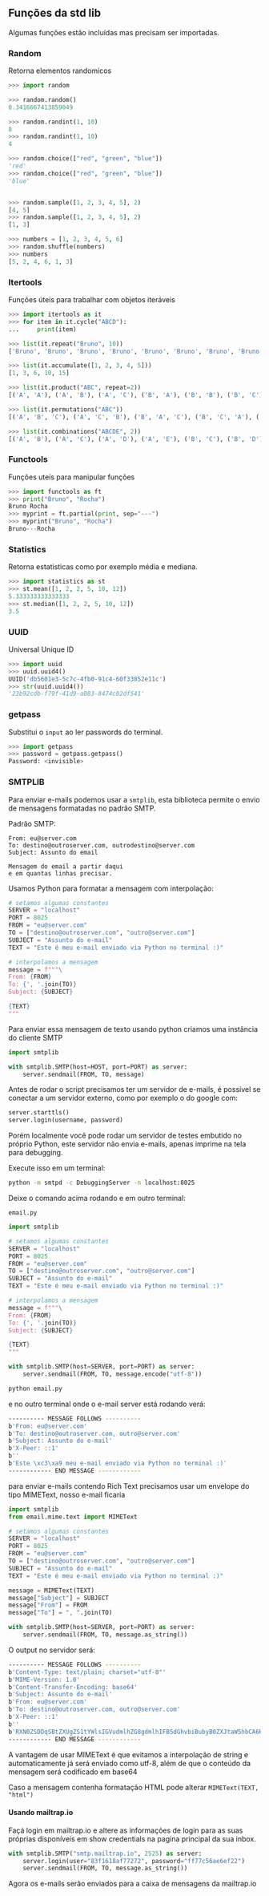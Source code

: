 ## Funções da std lib

Algumas funções estão incluídas mas precisam ser importadas.

### Random

Retorna elementos randomicos

```py
>>> import random

>>> random.random()
0.3416667413859049

>>> random.randint(1, 10)
8
>>> random.randint(1, 10)
4

>>> random.choice(["red", "green", "blue"])
'red'
>>> random.choice(["red", "green", "blue"])
'blue'


>>> random.sample([1, 2, 3, 4, 5], 2)
[4, 5]
>>> random.sample([1, 2, 3, 4, 5], 2)
[1, 3]

>>> numbers = [1, 2, 3, 4, 5, 6]
>>> random.shuffle(numbers)
>>> numbers
[5, 2, 4, 6, 1, 3]
```

### Itertools

Funções úteis para trabalhar com objetos iteráveis

```py
>>> import itertools as it
>>> for item in it.cycle("ABCD"):
...     print(item)

>>> list(it.repeat("Bruno", 10))
['Bruno', 'Bruno', 'Bruno', 'Bruno', 'Bruno', 'Bruno', 'Bruno', 'Bruno', 'Bruno', 'Bruno']

>>> list(it.accumulate([1, 2, 3, 4, 5]))
[1, 3, 6, 10, 15]

>>> list(it.product("ABC", repeat=2))
[('A', 'A'), ('A', 'B'), ('A', 'C'), ('B', 'A'), ('B', 'B'), ('B', 'C'), ('C', 'A'), ('C', 'B'), ('C', 'C')]

>>> list(it.permutations("ABC"))
[('A', 'B', 'C'), ('A', 'C', 'B'), ('B', 'A', 'C'), ('B', 'C', 'A'), ('C', 'A', 'B'), ('C', 'B', 'A')]

>>> list(it.combinations("ABCDE", 2))
[('A', 'B'), ('A', 'C'), ('A', 'D'), ('A', 'E'), ('B', 'C'), ('B', 'D'), ('B', 'E'), ('C', 'D'), ('C', 'E'), ('D', 'E')]

```

### Functools

Funções uteís para manipular funções

```py
>>> import functools as ft
>>> print("Bruno", "Rocha")
Bruno Rocha
>>> myprint = ft.partial(print, sep="---")
>>> myprint("Bruno", "Rocha")
Bruno---Rocha
```

### Statistics

Retorna estatisticas como por exemplo média e mediana.

```py
>>> import statistics as st
>>> st.mean([1, 2, 2, 5, 10, 12])
5.333333333333333
>>> st.median([1, 2, 2, 5, 10, 12])
3.5
```

### UUID

Universal Unique ID

```py
>>> import uuid
>>> uuid.uuid4()
UUID('db5601e3-5c7c-4fb0-91c4-60f33852e11c')
>>> str(uuid.uuid4())
'23b92cdb-f79f-41d9-a083-8474c02df541'
```

### getpass

Substitui o `input` ao ler passwords do terminal.

```py
>>> import getpass
>>> password = getpass.getpass()
Password: <invisible>
```

### SMTPLIB

Para enviar e-mails podemos usar a `smtplib`, esta biblioteca
permite o envio de mensagens formatadas no padrão SMTP.

Padrão SMTP:
```text
From: eu@server.com
To: destino@outroserver.com, outrodestino@server.com
Subject: Assunto do email

Mensagem do email a partir daqui
e em quantas linhas precisar.
```

Usamos Python para formatar a mensagem com interpolação:

```py
# setamos algumas constantes
SERVER = "localhost"
PORT = 8025
FROM = "eu@server.com"
TO = ["destino@outroserver.com", "outro@server.com"]
SUBJECT = "Assunto do e-mail"
TEXT = "Este é meu e-mail enviado via Python no terminal :)"

# interpolamos a mensagem
message = f"""\
From: {FROM}
To: {', '.join(TO)}
Subject: {SUBJECT}

{TEXT}
"""

```

Para enviar essa mensagem de texto usando python criamos
uma instância do cliente SMTP

```py
import smtplib

with smtplib.SMTP(host=HOST, port=PORT) as server:
    server.sendmail(FROM, TO, message)
```

Antes de rodar o script precisamos ter um servidor de e-mails,
é possível se conectar a um servidor externo, como por exemplo o
do google com:

```py
server.starttls()
server.login(username, password)
```

Porém localmente você pode rodar um servidor de testes embutido no próprio Python, este servidor não envia e-mails, apenas imprime na tela para debugging.


Execute isso em um terminal:

```bash
python -m smtpd -c DebuggingServer -n localhost:8025
```

Deixe o comando acima rodando e em outro terminal:

`email.py`
```py
import smtplib

# setamos algumas constantes
SERVER = "localhost"
PORT = 8025
FROM = "eu@server.com"
TO = ["destino@outroserver.com", "outro@server.com"]
SUBJECT = "Assunto do e-mail"
TEXT = "Este é meu e-mail enviado via Python no terminal :)"

# interpolamos a mensagem
message = f"""\
From: {FROM}
To: {', '.join(TO)}
Subject: {SUBJECT}

{TEXT}
"""

with smtplib.SMTP(host=SERVER, port=PORT) as server:
    server.sendmail(FROM, TO, message.encode("utf-8"))
```

```bash
python email.py
```

e no outro terminal onde o e-mail server está rodando verá:

```bash
---------- MESSAGE FOLLOWS ----------
b'From: eu@server.com'
b'To: destino@outroserver.com, outro@server.com'
b'Subject: Assunto do e-mail'
b'X-Peer: ::1'
b''
b'Este \xc3\xa9 meu e-mail enviado via Python no terminal :)'
------------ END MESSAGE ------------
```

para enviar e-mails contendo Rich Text precisamos usar
um envelope do tipo MIMEText, nosso e-mail ficaria

```py
import smtplib
from email.mime.text import MIMEText

# setamos algumas constantes
SERVER = "localhost"
PORT = 8025
FROM = "eu@server.com"
TO = ["destino@outroserver.com", "outro@server.com"]
SUBJECT = "Assunto do e-mail"
TEXT = "Este é meu e-mail enviado via Python no terminal :)"

message = MIMEText(TEXT)
message["Subject"] = SUBJECT
message["From"] = FROM
message["To"] = ", ".join(TO)

with smtplib.SMTP(host=SERVER, port=PORT) as server:
    server.sendmail(FROM, TO, message.as_string())
```

O output no servidor será:

```bash
---------- MESSAGE FOLLOWS ----------
b'Content-Type: text/plain; charset="utf-8"'
b'MIME-Version: 1.0'
b'Content-Transfer-Encoding: base64'
b'Subject: Assunto do e-mail'
b'From: eu@server.com'
b'To: destino@outroserver.com, outro@server.com'
b'X-Peer: ::1'
b''
b'RXN0ZSDDqSBtZXUgZS1tYWlsIGVudmlhZG8gdmlhIFB5dGhvbiBubyB0ZXJtaW5hbCA6KQ=='
------------ END MESSAGE ------------

```

A vantagem de usar MIMEText é que evitamos a interpolação de string e automaticamente
já será enviado como utf-8, além de que o conteúdo da mensagem será codificado em base64

Caso a mensagem contenha formatação HTML pode alterar `MIMEText(TEXT, "html")`

#### Usando mailtrap.io

Façá login em mailtrap.io e altere as informações de login para as suas próprias
disponíveis em show credentials na pagina principal da sua inbox.


```py
with smtplib.SMTP("smtp.mailtrap.io", 2525) as server:
    server.login(user="83f1618af77272", password="ff77c56ae6ef22")
    server.sendmail(FROM, TO, message.as_string())
```

Agora os e-mails serão enviados para a caixa de mensagens da mailtrap.io